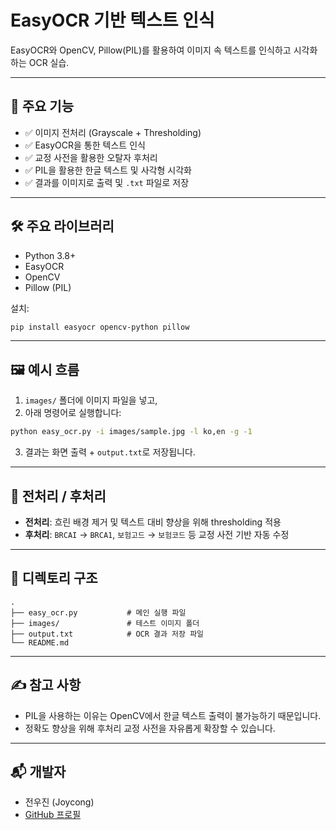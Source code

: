 # EasyOCR 기반 텍스트 인식

EasyOCR와 OpenCV, Pillow(PIL)를 활용하여 이미지 속 텍스트를 인식하고 시각화하는 OCR 실습.

---

## 📌 주요 기능

- ✅ 이미지 전처리 (Grayscale + Thresholding)
- ✅ EasyOCR을 통한 텍스트 인식
- ✅ 교정 사전을 활용한 오탈자 후처리
- ✅ PIL을 활용한 한글 텍스트 및 사각형 시각화
- ✅ 결과를 이미지로 출력 및 `.txt` 파일로 저장

---

## 🛠️ 주요 라이브러리

- Python 3.8+
- EasyOCR
- OpenCV
- Pillow (PIL)

설치:
```bash
pip install easyocr opencv-python pillow
```

---

## 🖼️ 예시 흐름

1. `images/` 폴더에 이미지 파일을 넣고,
2. 아래 명령어로 실행합니다:

```bash
python easy_ocr.py -i images/sample.jpg -l ko,en -g -1
```

3. 결과는 화면 출력 + `output.txt`로 저장됩니다.

---

## 🧪 전처리 / 후처리

- **전처리**: 흐린 배경 제거 및 텍스트 대비 향상을 위해 thresholding 적용
- **후처리**: `BRCAI` → `BRCA1`, `보험고드` → `보험코드` 등 교정 사전 기반 자동 수정

---

## 📁 디렉토리 구조

```
.
├── easy_ocr.py           # 메인 실행 파일
├── images/               # 테스트 이미지 폴더
├── output.txt            # OCR 결과 저장 파일
└── README.md
```

---

## ✍️ 참고 사항

- PIL을 사용하는 이유는 OpenCV에서 한글 텍스트 출력이 불가능하기 때문입니다.
- 정확도 향상을 위해 후처리 교정 사전을 자유롭게 확장할 수 있습니다.

---

## 📬 개발자

- 전우진 (Joycong)  
- [GitHub 프로필](https://github.com/Joycong)
